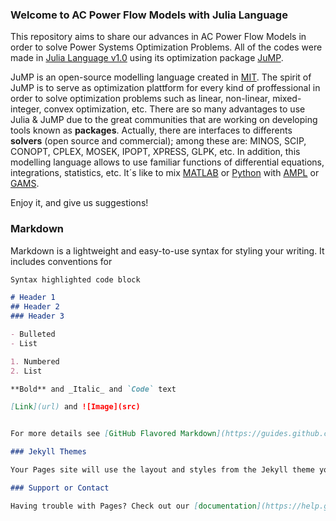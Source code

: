 ### Welcome to AC Power Flow Models with Julia Language

This repository aims to share our advances in AC Power Flow Models in order to solve Power Systems Optimization Problems. All of the codes were made in [Julia Language v1.0](https://julialang.org/) using its optimization package [JuMP](http://www.juliaopt.org/JuMP.jl/dev/quickstart/).

JuMP is an open-source modelling language created in [MIT](http://www.mit.edu/). The spirit of JuMP is to serve as optimization plattform for every kind of proffessional in order to solve optimization problems such as linear, non-linear, mixed-integer, convex optimization, etc. There are so many advantages to use Julia & JuMP due to the great communities that are working on developing tools known as **packages**. Actually, there are interfaces to differents **solvers** (open source and commercial); among these are: MINOS, SCIP, CONOPT, CPLEX, MOSEK, IPOPT,  XPRESS, GLPK, etc. 
In addition, this modelling language allows to use familiar functions of differential equations, integrations, statistics, etc. It´s like to mix [MATLAB](https://www.mathworks.com/products/matlab.html) or [Python](https://www.python.org/) with [AMPL](https://ampl.com/) or [GAMS](https://www.gams.com/). 

Enjoy it, and give us suggestions!

### Markdown

Markdown is a lightweight and easy-to-use syntax for styling your writing. It includes conventions for

```markdown
Syntax highlighted code block

# Header 1
## Header 2
### Header 3

- Bulleted
- List

1. Numbered
2. List

**Bold** and _Italic_ and `Code` text

[Link](url) and ![Image](src)


For more details see [GitHub Flavored Markdown](https://guides.github.com/features/mastering-markdown/).

### Jekyll Themes

Your Pages site will use the layout and styles from the Jekyll theme you have selected in your [repository settings](https://github.com/erikfilias/JuMP-Julia-Language/settings). The name of this theme is saved in the Jekyll `_config.yml` configuration file.

### Support or Contact

Having trouble with Pages? Check out our [documentation](https://help.github.com/categories/github-pages-basics/) or [contact support](https://github.com/contact) and we’ll help you sort it out.
